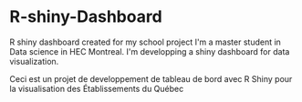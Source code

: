 # R-shiny-Dashboard
R shiny dashboard created for my school project
I'm a master student in Data science in HEC Montreal. I'm developping a shiny dashboard for data visualization.

Ceci est un projet de developpement de tableau de bord avec R Shiny pour la visualisation des Établissements du Québec
